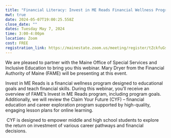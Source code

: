 ```yaml
---
title: "Financial Literacy: Invest in ME Reads Financial Wellness Program"
mwt: true
date: 2024-05-07T19:00:25.558Z
close_date: ""
dates: Tuesday May 7, 2024
time: 3:00-4:00pm
location: Zoom
cost: FREE
registration_link: https://mainestate.zoom.us/meeting/register/tZckfuGsrzovH9SE1Z3t-VLubSuHGayiLyHr#/registration
---
```

We are pleased to partner with the Maine Office of Special Services and Inclusive Education to bring you this webinar.  Mary Dryer from the Financial Authority of Maine (FAME) will be presenting at this event.

Invest in ME Reads is a financial wellness program designed to educational goals and teach financial skills. During this webinar, you’ll receive an overview of FAME’s Invest in ME Reads program, including program goals. Additionally, we will review the Claim Your Future (CYF) – financial education and career exploration program supported by high-quality, engaging lesson plans for online learning. 

 CYF is designed to empower middle and high school students to explore the return on investment of various career pathways and financial decisions.